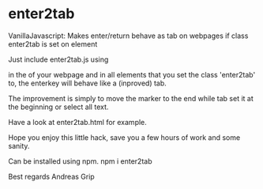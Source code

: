 # enter2tab
VanillaJavascript: Makes enter/return behave as tab on webpages if class enter2tab is set on element

Just include enter2tab.js using 
<script src="enter2tab.js"></script> in the <head></head> of your webpage and in all elements that you set the class 'enter2tab' to, the enterkey will behave like a (inproved) tab.
The improvement is simply to move the marker to the end while tab set it at the beginning or select all text.

Have a look at enter2tab.html for example.

Hope you enjoy this little hack, save you a few hours of work and some sanity.

Can be installed using npm.
npm i enter2tab

Best regards
Andreas Grip

